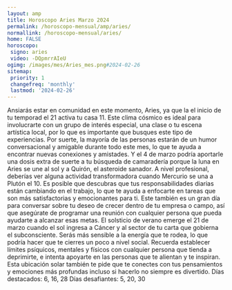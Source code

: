 ```yaml
---
layout: amp
title: Horoscopo Aries Marzo 2024 
permalink: /horoscopo-mensual/amp/aries/
normallink: /horoscopo-mensual/aries/
home: FALSE
horoscopo:
 signo: aries
 video: -DQpmrrAIeU
ogimg: /images/mes/Aries_mes.png#2024-02-26
sitemap:
 priority: 1
 changefreq: 'monthly'
 lastmod: '2024-02-26'
---
```



Ansiarás estar en comunidad en este momento, Aries, ya que la el inicio de tu temporad el 21 activa tu casa 11. Este clima cósmico es ideal para involucrarte con un grupo de interés especial, una clase o tu escena artística local, por lo que es importante que busques este tipo de experiencias. Por suerte, la mayoría de las personas estarán de un humor conversacional y amigable durante todo este mes, lo que te ayuda a encontrar nuevas conexiones y amistades. Y el 4 de marzo podría aportarle una dosis extra de suerte a tu búsqueda de camaradería porque la luna en Aries se une al sol y a Quirón, el asteroide sanador.
A nivel profesional, deberías ver alguna actividad transformadora cuando Mercurio se una a Plutón el 10. Es posible que descubras que tus responsabilidades diarias están cambiando en el trabajo, lo que te ayuda a enfocarte en tareas que son más satisfactorias y emocionantes para ti. Este también es un gran día para conversar sobre tu deseo de crecer dentro de tu empresa o campo, así que asegúrate de programar una reunión con cualquier persona que pueda ayudarte a alcanzar esas metas.
El solsticio de verano emerge el 21 de marzo cuando el sol ingresa a Cáncer y al sector de tu carta que gobierna el subconsciente. Serás más sensible a la energía que te rodea, lo que podría hacer que te cierres un poco a nivel social. Recuerda establecer límites psíquicos, mentales y físicos con cualquier persona que tienda a deprimirte, e intenta apoyarte en las personas que te alientan y te inspiran. Esta ubicación solar también te pide que te conectes con tus pensamientos y emociones más profundas incluso si hacerlo no siempre es divertido.
Días destacados: 6, 16, 28
Días desafiantes: 5, 20, 30